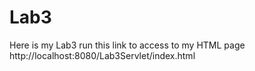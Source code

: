 # Lab3
Here is my Lab3 
run this link to access to my HTML page
http://localhost:8080/Lab3Servlet/index.html
